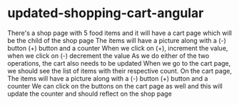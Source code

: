 # updated-shopping-cart-angular
There's a shop page with 5 food items and it will have a cart page which will be the child of the shop page   The items will have a picture along with a (-) button (+) button and a counter When we click on (+), increment the value, when we click on (-) decrement the value  As we do either of the two operations, the cart also needs to be updated   When we go to the cart page, we should see the list of items with their respective count. On the cart page, The items will have a picture along with a (-) button (+) button and a counter  We can click on the buttons on the cart page as well and this will update the counter and should reflect on the shop page
